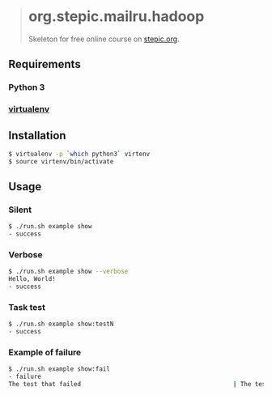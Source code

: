 > # org.stepic.mailru.hadoop
>
> Skeleton for free online course on
> [stepic.org](https://stepic.org/course/Hadoop-Система-для-обработки-больших-объемов-данных-150).

## Requirements

### Python 3

### [virtualenv](https://virtualenv.pypa.io/en/stable/installation.html)

## Installation

```bash
$ virtualenv -p `which python3` virtenv
$ source virtenv/bin/activate
```

## Usage

### Silent

```bash
$ ./run.sh example show
- success
```

### Verbose

```bash
$ ./run.sh example show --verbose
Hello, World!
- success
```

### Task test

```bash
$ ./run.sh example show:testN
- success
```

### Example of failure

```bash
$ ./run.sh example show:fail
- failure
The test that failed                                          | The test that checked
```
